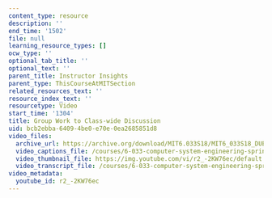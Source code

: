 ```yaml
---
content_type: resource
description: ''
end_time: '1502'
file: null
learning_resource_types: []
ocw_type: ''
optional_tab_title: ''
optional_text: ''
parent_title: Instructor Insights
parent_type: ThisCourseAtMITSection
related_resources_text: ''
resource_index_text: ''
resourcetype: Video
start_time: '1304'
title: Group Work to Class-wide Discussion
uid: bcb2ebba-6409-4be0-e70e-0ea2685851d8
video_files:
  archive_url: https://archive.org/download/MIT6.033S18/MIT6_033S18_DUET_Lecture_300k.mp4
  video_captions_file: /courses/6-033-computer-system-engineering-spring-2018/395b4cf0661454258a2c190196ab16b5_r2_-2KW76ec.vtt
  video_thumbnail_file: https://img.youtube.com/vi/r2_-2KW76ec/default.jpg
  video_transcript_file: /courses/6-033-computer-system-engineering-spring-2018/f1426127ef615bae69e718be595fe67a_r2_-2KW76ec.pdf
video_metadata:
  youtube_id: r2_-2KW76ec
---
```

